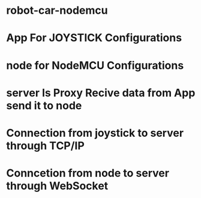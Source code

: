 # robot-car-nodemcu
 
# App For JOYSTICK Configurations

# node for NodeMCU Configurations
# server Is Proxy Recive data from App send it to node
# Connection from joystick to server through TCP/IP
# Conncetion from node to server through WebSocket